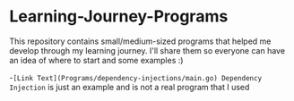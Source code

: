 # Learning-Journey-Programs
This repository contains small/medium-sized programs that helped me develop through my learning journey. I'll share them so everyone can have an idea of where to start and some examples :)

-`[Link Text](Programs/dependency-injections/main.go) Dependency Injection` is just an example and is not a real program that I used
